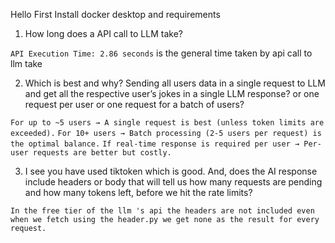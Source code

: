 Hello First Install docker desktop and requirements


1. How long does a API call to LLM take?

`API Execution Time: 2.86 seconds` is the general time taken by api call to llm take


2. ⁠Which is best and why? Sending all users data in a single request to LLM and get all the respective user’s jokes in a single LLM response? or one request per user or one request for a batch of users?

`For up to ~5 users → A single request is best (unless token limits are exceeded).`
`For 10+ users → Batch processing (2-5 users per request) is the optimal balance.`
`If real-time response is required per user → Per-user requests are better but costly.`


3. I see you have used tiktoken which is good. And, does the AI response include headers or body that will tell us how many  requests are pending and how many tokens left, before we hit the rate limits?

`In the free tier of the llm 's api the headers are not included even when we fetch using the header.py we get none as the result for every request.`